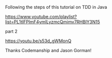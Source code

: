 
Following the steps of this tutorial on TDD in Java

https://www.youtube.com/playlist?list=PL1tIFPlmF4ymILyzmcQmimv7RHBlY3N15

part 2

https://youtu.be/s53d_gWMonQ

Thanks
Codemanship and Jason Gorman!